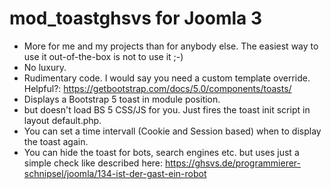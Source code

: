 # mod_toastghsvs for Joomla 3
- More for me and my projects than for anybody else. The easiest way to use it out-of-the-box is not to use it ;-)
- No luxury.
- Rudimentary code. I would say you need a custom template override. Helpful?: https://getbootstrap.com/docs/5.0/components/toasts/
- Displays a Bootstrap 5 toast in module position.
- but doesn't load BS 5 CSS/JS for you. Just fires the toast init script in layout default.php.
- You can set a time intervall (Cookie and Session based) when to display the toast again.
- You can hide the toast for bots, search engines etc. but uses just a simple check like described here: https://ghsvs.de/programmierer-schnipsel/joomla/134-ist-der-gast-ein-robot
